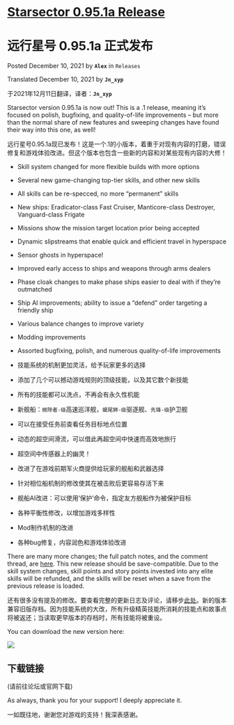 # [Starsector 0.95.1a Release](https://fractalsoftworks.com/2021/12/10/starsector-0-95-1a-release/)
# 远行星号 0.95.1a 正式发布

Posted December 10, 2021 by **`Alex`** in `Releases`

Translated December 10, 2021 by **`Jn_xyp`**

于2021年12月11日翻译，译者：**`Jn_xyp`**

Starsector version 0.95.1a is now out! This is a .1 release, meaning it’s focused on polish, bugfixing, and quality-of-life improvements – but more than the normal share of new features and sweeping changes have found their way into this one, as well!

远行星号0.95.1a现已发布！这是一个.1的小版本，着重于对现有内容的打磨，错误修复和游戏体验改进。但这个版本也包含一些新的内容和对某些现有内容的大修！

- Skill system changed for more flexible builds with more options
- Several new game-changing top-tier skills, and other new skills
- All skills can be re-specced, no more “permanent” skills
- New ships: Eradicator-class Fast Cruiser, Manticore-class Destroyer, Vanguard-class Frigate
- Missions show the mission target location prior being accepted
- Dynamic slipstreams that enable quick and efficient travel in hyperspace
- Sensor ghosts in hyperspace!
- Improved early access to ships and weapons through arms dealers
- Phase cloak changes to make phase ships easier to deal with if they’re outmatched
- Ship AI improvements; ability to issue a “defend” order targeting a friendly ship
- Various balance changes to improve variety
- Modding improvements
- Assorted bugfixing, polish, and numerous quality-of-life improvements

- 技能系统的机制更加灵活，给予玩家更多的选择
- 添加了几个可以撼动游戏规则的顶级技能，以及其它数个新技能
- 所有的技能都可以洗点，不再会有永久性机能
- 新舰船：`根除者-级`高速巡洋舰，`蝎尾狮-级`驱逐舰、`先锋-级`护卫舰
- 可以在接受任务前查看任务目标地点位置
- 动态的超空间滑流，可以借此再超空间中快速而高效地旅行
- 超空间中传感器上的幽灵！
- 改进了在游戏前期军火商提供给玩家的舰船和武器选择
- 针对相位船机制的修改使其在被击败后更容易存活下来
- 舰船AI改进：可以使用‘保护’命令，指定友方舰船作为被保护目标
- 各种平衡性修改，以增加游戏多样性
- Mod制作机制的改进
- 各种bug修复，内容润色和游戏体验改进

There are many more changes; the full patch notes, and the comment thread, are [here](https://fractalsoftworks.com/forum/index.php?topic=22918.0). This new release should be save-compatible. Due to the skill system changes, skill points and story points invested into any elite skills will be refunded, and the skills will be reset when a save from the previous release is loaded.

还有很多没有提及的修改。要查看完整的更新日志及评论，请移步[此处](https://www.fossic.org/thread-3605-1-1.html)。新的版本兼容旧版存档。因为技能系统的大改，所有升级精英技能所消耗的技能点和故事点将被返还；当读取更早版本的存档时，所有技能将被重设。

You can download the new version here:

![][screenshot]
## 下载链接

(请前往论坛或官网下载)

As always, thank you for your support! I deeply appreciate it.

一如既往地，谢谢您对游戏的支持！我深表感谢。

[screenshot]:screenshot_release0951a.jpg